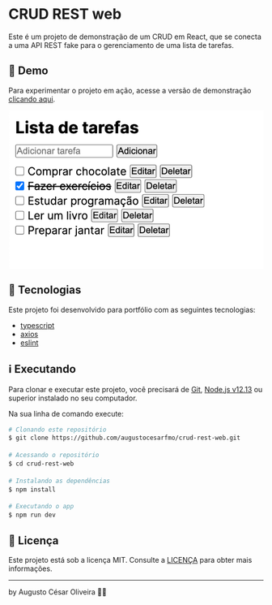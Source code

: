 # CRUD REST web

Este é um projeto de demonstração de um CRUD em React, que se conecta a uma API REST fake para o gerenciamento de uma lista de tarefas.

## 👀 Demo

Para experimentar o projeto em ação, acesse a versão de demonstração [clicando aqui](https://crud-rest-web.netlify.app/).

<div style="display: flex; justify-content: center">
<img src="https://raw.githubusercontent.com/augustocesarfmo/crud-rest-web/main/images/web-screenshot.png" width="100%">
</div>

## 🚀 Tecnologias

Este projeto foi desenvolvido para portfólio com as seguintes tecnologias:

- [typescript](https://www.typescriptlang.org/)
- [axios](https://axios-http.com/docs/intro)
- [eslint ](https://eslint.org/)

## ℹ️ Executando

Para clonar e executar este projeto, você precisará de [Git](https://git-scm.com), [Node.js v12.13](https://nodejs.org/) ou superior instalado no seu computador.

Na sua linha de comando execute:

```bash
# Clonando este repositório
$ git clone https://github.com/augustocesarfmo/crud-rest-web.git

# Acessando o repositório
$ cd crud-rest-web

# Instalando as dependências
$ npm install

# Executando o app
$ npm run dev
```

## 📝 Licença

Este projeto está sob a licença MIT. Consulte a [LICENÇA](https://github.com/augustocesarfmo/crud-rest-web/blob/main/LICENSE.md) para obter mais informações.

---

by Augusto César Oliveira 👐🏼
